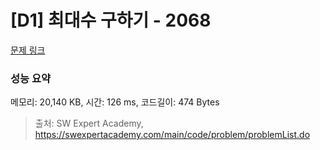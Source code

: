 # [D1] 최대수 구하기 - 2068 

[문제 링크](https://swexpertacademy.com/main/code/problem/problemDetail.do?contestProbId=AV5QQhbqA4QDFAUq) 

### 성능 요약

메모리: 20,140 KB, 시간: 126 ms, 코드길이: 474 Bytes



> 출처: SW Expert Academy, https://swexpertacademy.com/main/code/problem/problemList.do